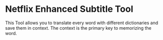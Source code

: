 # Netflix Enhanced Subtitle Tool

This Tool allows you to translate every word with different dictionaries and save them in context.
The context is the primary key to memorizing the word.
